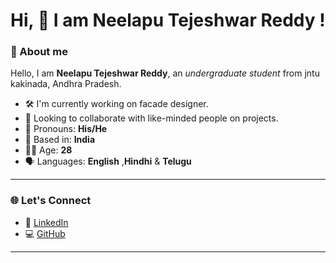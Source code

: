 # Hi, 👋 I am Neelapu Tejeshwar Reddy !

### 👤 About me

Hello, I am **Neelapu Tejeshwar Reddy**, an *undergraduate student* from jntu kakinada, Andhra Pradesh.

- 🛠️ I'm currently working on facade designer.
- 🤝 Looking to collaborate with like-minded people on projects.
- 🧭 Pronouns: **His/He**
- 📍 Based in: **India**
- 🧑‍🎓 Age: **28**
- 🗣️ Languages: **English** ,**Hindhi** & **Telugu**

---

### 🌐 Let's Connect

- 💼 [LinkedIn](https://www.linkedin.com/in/n-tejeshwar-reddy/)
- 💻 [GitHub](https://github.com/teja1596/Tejeshwar.Reddy)

---
